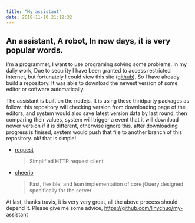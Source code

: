 ```yaml
---
title: "My assistant"
date: 2018-11-10 21:12:32
---
```


## An assistant, A robot, In now days, it is very popular words.

I'm a programmer, I want to use programing solving some problems. In my daliy work, Due to security I have been granted to access restricted internet, but fortunately I could view this site ([github](https://github.com)), So I have already build a repository. It was able to download the newest version of some editor or software automatically.

The assistant is built on the nodejs, It is using these thridparty packages as follow. this repository will checking version from downloading page of the editors, and system would also save latest version data by last round, then comparing their values, system will trigger a event that it will download newer version if it is different, otherwise ignore this. after downloading progress is finised, system would push that file to another branch of this repository. ok! that is simple!
- [request](https://github.com/request/request)
	> Simplified HTTP request client
- [cheerio](https://github.com/cheeriojs/cheerio)
	> Fast, flexible, and lean implementation of core jQuery designed specifically for the server

At last, thanks travis, it is very very great, all the above process should depend it.
Please give me some advice, https://github.com/linychuo/my-assistant
